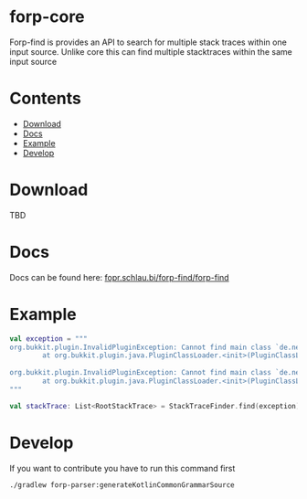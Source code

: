 # forp-core

Forp-find is provides an API to search for multiple stack traces within one input source. Unlike core this can find multiple stacktraces within the same input source

# Contents

- [Download](#download)
- [Docs](#docs)
- [Example](#example)
- [Develop](#develop)

# Download

TBD

# Docs

Docs can be found here: [fopr.schlau.bi/forp-find/forp-find](https://fopr.schlau.bi/fopr-find/forp-find)

# Example

```kotlin
val exception = """
org.bukkit.plugin.InvalidPluginException: Cannot find main class `de.near.trollplugin.Troll'
        at org.bukkit.plugin.java.PluginClassLoader.<init>(PluginClassLoader.java:66) ~[spigot1.8.jar:git-Spigot-c3c767f-33d5de3]
        
org.bukkit.plugin.InvalidPluginException: Cannot find main class `de.near.trollplugin.Troll'
        at org.bukkit.plugin.java.PluginClassLoader.<init>(PluginClassLoader.java:66) ~[spigot1.8.jar:git-Spigot-c3c767f-33d5de3]        
"""

val stackTrace: List<RootStackTrace> = StackTraceFinder.find(exception)
```

# Develop

If you want to contribute you have to run this command first

```bash
./gradlew forp-parser:generateKotlinCommonGrammarSource
```
